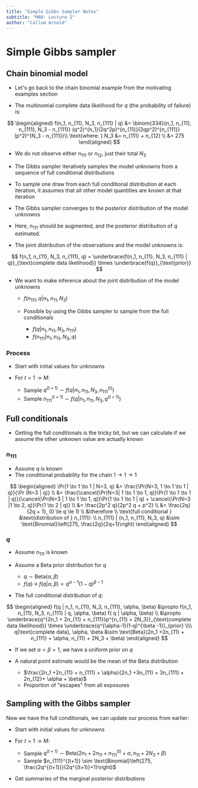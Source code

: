 ```yaml
---
title: "Simple Gibbs Sampler Notes"
subtitle: "M08: Lecture 2"
author: "Callum Arnold"
---
```


# Simple Gibbs sampler

## Chain binomial model

-   Let's go back to the chain binomial example from the motivating examples
    section

-   The multinomial complete data likelihood for $q$ (the probability of
    failure) is:

$$
\begin{aligned}
  f(n_1, n_{11}, N_3, n_{111} | q) &= \binom{334}{n_1, n_{11}, n_{111}, N_3 -
  n_{111}} (q^2)^{n_1}(2q^2p)^{n_{11}}(2qp^2)^{n_{111}}(p^2)^{N_3 - n_{111}}\\
  \text{where: } N_3 &= n_{111} + n_{12} \\
  &= 275
\end{aligned}
$$

-   We do not observe either $n_{111}$ or $n_{12}$, just their total $N_3$

-   The Gibbs sampler iteratively samples the model unknowns from a sequence of
    full conditional distributions

-   To sample one draw from each full conditional distribution at each
    iteration, it assumes that all other model quantities are known at that
    iteration

-   The Gibbs sampler converges to the posterior distribution of the model
    unknowns

-   Here, $n_{111}$ should be augmented, and the posterior distribution of $q$
    estimated.

-   The joint distribution of the observations and the model unknowns is:

$$
f(n_1, n_{11}, N_3, n_{111}, q) = \underbrace{f(n_1, n_{11}, N_3, n_{111} |
q)}_{\text{complete data likelihood}} \times \underbrace{f(q)}_{\text{prior}}
$$

-   We want to make inference about the joint distribution of the model unknowns

    -   $f(n_{111}, q | n_1, n_{11}, N_3)$

    -   Possible by using the Gibbs sampler to sample from the full conditionals

        -   $f(q | n_1, n_{11}, N_3, n_{111})$
        -   $f(n_{111}| n_1, n_{11}, N_3, q)$

### Process

-   Start with initial values for unknowns

-   For $t=1 \to M$:

    -   Sample $q^{(t+1)} \sim f(q | n_1, n_{11}, N_3, n_{111}^{(t)})$
    -   Sample $n_{111}^{(t+1)} \sim f(q | n_1, n_{11}, N_3, q^{(t+1)})$

## Full conditionals

-   Getting the full conditionals is the tricky bit, but we can calculate if we
    assume the other unknown value are actually known

### $n_{111}$

-   Assume $q$ is known
-   The conditional probability for the chain $1 \to 1 \to 1$

$$
\begin{aligned}
  \Pr(1 \to 1 \to 1 | N=3, q) &= \frac{\Pr(N=3, 1 \to 1 \to 1 | q)}{\Pr (N=3 |
  q)} \\
  &= \frac{\cancel{\Pr(N=3| 1 \to 1 \to 1, q)}\Pr(1 \to 1 \to 1 | q)}{\cancel{\Pr(N=3 | 1 \to 1
  \to 1, q)}\Pr(1 \to 1 \to 1 | q) + \cancel{\Pr(N=3 |1 \to 2, q)}\Pr(1 \to 2 | q)} \\
  &= \frac{2p^2 q}{2p^2 q + p^2} \\
  &= \frac{2q}{2q + 1}, (0 \le q \le 1) \\
  &\therefore \\
  \text{full conditional } &\text{distribution of } n_{111}: \\
  n_{111} | (n_1, n_{11}, N_3, q) &\sim \text{Binomial}\left(275,
  \frac{2q}{2q+1}\right)
\end{aligned}
$$

### $q$

-   Assume $n_{111}$ is known

-   Assume a Beta prior distribution for $q$

    -   $q \sim \text{Beta}(\alpha, \beta)$
    -   $f(q) \equiv f(q|\alpha, \beta) \propto q^{\alpha - 1}(1-q)^{\beta - 1}$

-   The full conditional distribution of $q$:

$$
\begin{aligned}
  f(q | n_1, n_{11}, N_3, n_{111}, \alpha, \beta) &\propto f(n_1, n_{11}, N_3,
  n_{111} | q, \alpha, \beta) f( q | \alpha, \beta) \\
  &\propto \underbrace{q^{2n_1 + 2n_{11} + n_{111}}p^{n_{11} +
  2N_3}}_{\text{complete data likelihood}} \times
  \underbrace{q^{\alpha-1}(1-q)^{\beta -1}}_{prior} \\\\
  q|\text{complete data}, \alpha, \beta &\sim \text{Beta}(2n_1 +2n_{11} +
  n_{111} + \alpha, n_{11} + 2N_3 + \beta)
\end{aligned}
$$

-   If we set $\alpha = \beta = 1$, we have a uniform prior on $q$

-   A natural point estimate would be the mean of the Beta distribution

    -   $\frac{2n_1 +2n_{11} + n_{111} + \alpha}{2n_1 +3n_{11} + 3n_{111} + 2n_{12}+ \alpha + \beta}$
    -   Proportion of "escapes" from all exposures

## Sampling with the Gibbs sampler

Now we have the full conditionals, we can update our process from earlier:

-   Start with initial values for unknowns

-   For $t=1 \to M$:

    -   Sample
        $q^{(t+1)} \sim \text{Beta}(2n_1 +2n_{11} + n_{111}^{(t)} + \alpha, n_{11} + 2N_3 + \beta)$
    -   Sample
        $n_{111}^{(t+1)} \sim \text{Binomial}\left(275, \frac{2q^{(t+1)}}{2q^{(t+1)}+1}\right)$

-   Get summaries of the marginal posterior distributions
